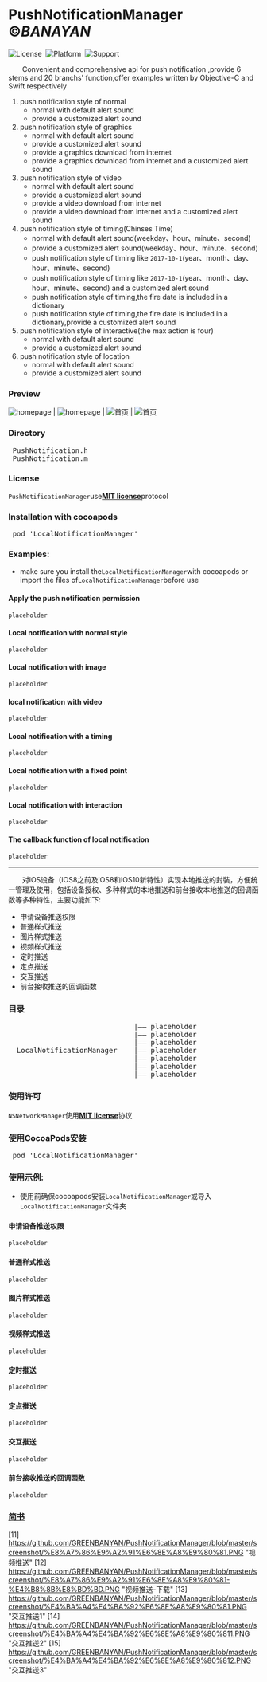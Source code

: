 # PushNotificationManager &copy;*BANAYAN*
![License](https://img.shields.io/badge/License-MIT-orange.svg)&nbsp;
![Platform](https://img.shields.io/badge/Platform-iOS-yellowgreen.svg)&nbsp;
![Support](https://img.shields.io/badge/Support-iOS%208%2B-lightgrey.svg)&nbsp;

&emsp;&emsp;Convenient and comprehensive api for push notification ,provide 6 stems and 20 branchs' function,offer examples written by Objective-C and Swift respectively<br/>
 1. push notification style of normal
    - normal with default alert sound
    - provide a customized alert sound
 2. push notification style of graphics
    - normal with default alert sound
    - provide a customized alert sound
    - provide a graphics download from internet
    - provide a graphics download from internet and a customized alert sound
 3. push notification style of video
    - normal with default alert sound
    - provide a customized alert sound
    - provide a video download from internet
    - provide a video download from internet and a customized alert sound
 4. push notification style of timing(Chinses Time)
    - normal with default alert sound(weekday、hour、minute、second)
    - provide a customized alert sound(weekday、hour、minute、second)
    - push notification style of timing like `2017-10-1`(year、month、day、hour、minute、second)
    - push notification style of timing like `2017-10-1`(year、month、day、hour、minute、second) and a customized alert sound
    - push notification style of timing,the fire date is included in a dictionary
    - push notification style of timing,the fire date is included in a dictionary,provide a customized alert sound
 5. push notification style of interactive(the max action is four)
    - normal with default alert sound
    - provide a customized alert sound
 6. push notification style of location
    - normal with default alert sound
    - provide a customized alert sound
 ### Preview
 ![__homepage__][6] | ![__homepage__][7] | ![__首页__][4] | ![__首页__][5]
 ### Directory
 <pre>
 PushNotification.h
 PushNotification.m
</pre>
### License
`PushNotificationManager`use[__MIT license__][1]protocol
### Installation with cocoapods
<pre>
 pod 'LocalNotificationManager'
</pre>
### Examples:
 - make sure you install the`LocalNotificationManager`with cocoapods or import the files of`LocalNotificationManager`before use
#### Apply the push notification permission
```
placeholder
```
#### Local notification with normal style
```
placeholder
```
#### Local notification with image
```
placeholder
```
#### local notification with video
```
placeholder
```
#### Local notification with a timing
```
placeholder
```

#### Local notification with a fixed point
```
placeholder
```

#### Local notification with interaction
```
placeholder
```

#### The callback function of local notification
```
placeholder
```
<hr>
 
&emsp;&emsp;对iOS设备（iOS8之前及iOS8和iOS10新特性）实现本地推送的封裝，方便统一管理及使用，包括设备授权、多种样式的本地推送和前台接收本地推送的回调函数等多种特性，主要功能如下:
 - 申请设备推送权限
 - 普通样式推送
 - 图片样式推送
 - 视频样式推送
 - 定时推送
 - 定点推送 
 - 交互推送
 - 前台接收推送的回调函数
 
### 目录
<pre>
                              |—— placeholder  
                              |—— placeholder  
                              |—— placeholder  
  LocalNotificationManager    |—— placeholder  
                              |—— placeholder  
                              |—— placeholder  
                              |—— placeholder 
</pre>

### 使用许可
`NSNetworkManager`使用[__MIT license__][1]协议
### 使用CocoaPods安装
<pre>
 pod 'LocalNotificationManager'
</pre>
### 使用示例:
 - 使用前确保cocoapods安装`LocalNotificationManager`或导入`LocalNotificationManager`文件夹

#### 申请设备推送权限
```
placeholder
```

#### 普通样式推送
```
placeholder
```

#### 图片样式推送
```
placeholder
```

#### 视频样式推送
```
placeholder
```

#### 定时推送
```
placeholder
```

#### 定点推送
```
placeholder
```

#### 交互推送
```
placeholder
```

#### 前台接收推送的回调函数
```
placeholder
```

### [__简书__][2]



[1]: https://github.com/GREENBANYAN/LocalNotificationManager/master/LICENSE "MIT License"
[2]: http://www.jianshu.com/p/e607046d6515 "简书"
[3]: https://github.com/GREENBANYAN/PushNotificationManager/blob/master/screenshot/%E6%99%AE%E9%80%9A%E6%8E%A8%E9%80%81.PNG "普通推送"
[4]: https://github.com/GREENBANYAN/PushNotificationManager/blob/master/screenshot/%E9%A6%96%E9%A1%B51-%E4%B8%AD.PNG "首页1-中"
[5]: https://github.com/GREENBANYAN/PushNotificationManager/blob/master/screenshot/%E9%A6%96%E9%A1%B52-%E4%B8%AD.PNG "首页2-中"
[6]: https://github.com/GREENBANYAN/PushNotificationManager/blob/master/screenshot/%E9%A6%96%E9%A1%B51-%E8%8B%B1.PNG "首页1-英"
[7]: https://github.com/GREENBANYAN/PushNotificationManager/blob/master/screenshot/%E9%A6%96%E9%A1%B52-%E8%8B%B1.PNG "首页2-英"
[8]: https://github.com/GREENBANYAN/PushNotificationManager/blob/master/screenshot/%E9%A6%96%E9%A1%B53-%E4%B8%AD.PNG "首页3-中"
[9]: https://github.com/GREENBANYAN/PushNotificationManager/blob/master/screenshot/%E5%9B%BE%E7%89%87%E6%8E%A8%E9%80%81.PNG "图片推送"
[10]: https://github.com/GREENBANYAN/PushNotificationManager/blob/master/screenshot/%E5%9B%BE%E7%89%87%E6%8E%A8%E9%80%81-%E4%B8%8B%E8%BD%BD.PNG "图片推送-下载"
[11] https://github.com/GREENBANYAN/PushNotificationManager/blob/master/screenshot/%E8%A7%86%E9%A2%91%E6%8E%A8%E9%80%81.PNG "视频推送"
[12] https://github.com/GREENBANYAN/PushNotificationManager/blob/master/screenshot/%E8%A7%86%E9%A2%91%E6%8E%A8%E9%80%81-%E4%B8%8B%E8%BD%BD.PNG "视频推送-下载"
[13] https://github.com/GREENBANYAN/PushNotificationManager/blob/master/screenshot/%E4%BA%A4%E4%BA%92%E6%8E%A8%E9%80%81.PNG "交互推送1"
[14] https://github.com/GREENBANYAN/PushNotificationManager/blob/master/screenshot/%E4%BA%A4%E4%BA%92%E6%8E%A8%E9%80%811.PNG "交互推送2"
[15] https://github.com/GREENBANYAN/PushNotificationManager/blob/master/screenshot/%E4%BA%A4%E4%BA%92%E6%8E%A8%E9%80%812.PNG "交互推送3"
